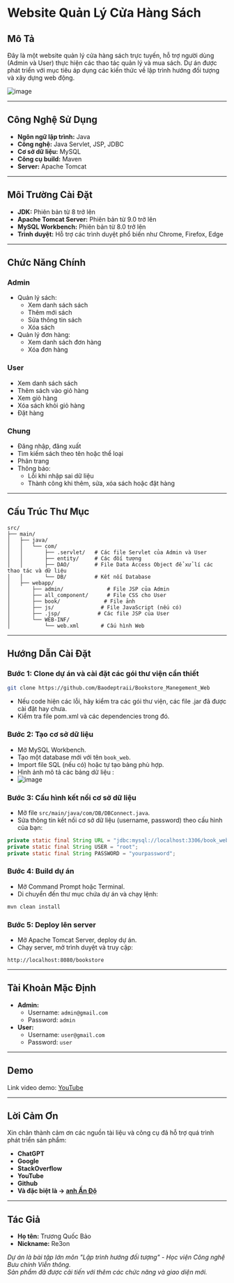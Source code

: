 
# Website Quản Lý Cửa Hàng Sách

## Mô Tả
Đây là một website quản lý cửa hàng sách trực tuyến, hỗ trợ người dùng (Admin và User) thực hiện các thao tác quản lý và mua sách. Dự án được phát triển với mục tiêu áp dụng các kiến thức về lập trình hướng đối tượng và xây dựng web động.

![image](https://github.com/user-attachments/assets/be304765-0035-44a7-86f8-4ee6a0f9405d)

---

## Công Nghệ Sử Dụng
- **Ngôn ngữ lập trình:** Java
- **Công nghệ:** Java Servlet, JSP, JDBC
- **Cơ sở dữ liệu:** MySQL
- **Công cụ build:** Maven
- **Server:** Apache Tomcat

---

## Môi Trường Cài Đặt
- **JDK:** Phiên bản từ 8 trở lên
- **Apache Tomcat Server:** Phiên bản từ 9.0 trở lên
- **MySQL Workbench:** Phiên bản từ 8.0 trở lên
- **Trình duyệt:** Hỗ trợ các trình duyệt phổ biến như Chrome, Firefox, Edge

---

## Chức Năng Chính
### **Admin**
- Quản lý sách:
  - Xem danh sách sách
  - Thêm mới sách
  - Sửa thông tin sách
  - Xóa sách
- Quản lý đơn hàng:
  - Xem danh sách đơn hàng
  - Xóa đơn hàng

### **User**
- Xem danh sách sách
- Thêm sách vào giỏ hàng
- Xem giỏ hàng
- Xóa sách khỏi giỏ hàng
- Đặt hàng

### **Chung**
- Đăng nhập, đăng xuất
- Tìm kiếm sách theo tên hoặc thể loại
- Phân trang
- Thông báo:
  - Lỗi khi nhập sai dữ liệu
  - Thành công khi thêm, sửa, xóa sách hoặc đặt hàng

---

## Cấu Trúc Thư Mục
```
src/
├── main/
│   ├── java/
│   │   └── com/
│   │       ├── .servlet/   # Các file Servlet của Admin và User
│   │       ├── entity/     # Các đối tượng 
│   │       ├── DAO/        # File Data Access Object để xử lí các thao tác và dữ liệu
│   │       └── DB/         # Kết nối Database
│   ├── webapp/
│       ├── admin/              # File JSP của Admin
│       ├── all_component/      # File CSS cho User
│       ├── book/              # File ảnh
│       ├── js/               # File JavaScript (nếu có)
│       ├── .jsp/            # Các file JSP của User
│       └── WEB-INF/
│           └── web.xml       # Cấu hình Web
```

---

## Hướng Dẫn Cài Đặt
### **Bước 1:** Clone dự án và cài đặt các gói thư viện cần thiết
```bash
git clone https://github.com/Baodeptraii/Bookstore_Manegement_Web
```
- Nếu code hiện các lỗi, hãy kiểm tra các gói thư viện, các file .jar đã được cài đặt hay chưa.
- Kiểm tra file pom.xml và các dependencies trong đó.

### **Bước 2:** Tạo cơ sở dữ liệu
- Mở MySQL Workbench.
- Tạo một database mới với tên `book_web`.
- Import file SQL (nếu có) hoặc tự tạo bảng phù hợp.
- Hình ảnh mô tả các bảng dữ liệu :
- 
  ![image](https://github.com/user-attachments/assets/31c75205-5630-4d9d-89df-fba0d3db0722)



### **Bước 3:** Cấu hình kết nối cơ sở dữ liệu
- Mở file `src/main/java/com/DB/DBConnect.java`.
- Sửa thông tin kết nối cơ sở dữ liệu (username, password) theo cấu hình của bạn:
```java
private static final String URL = "jdbc:mysql://localhost:3306/book_web";
private static final String USER = "root";
private static final String PASSWORD = "yourpassword";
```

### **Bước 4:** Build dự án
- Mở Command Prompt hoặc Terminal.
- Di chuyển đến thư mục chứa dự án và chạy lệnh:
```bash
mvn clean install
```

### **Bước 5:** Deploy lên server
- Mở Apache Tomcat Server, deploy dự án.
- Chạy server, mở trình duyệt và truy cập:
```
http://localhost:8080/bookstore
```

---

## Tài Khoản Mặc Định
- **Admin:**
  - Username: `admin@gmail.com`
  - Password: `admin`
- **User:**
  - Username: `user@gmail.com`
  - Password: `user`

---

## Demo
Link video demo: [YouTube](https://youtu.be/7XH9WSQsqxI)

---

## Lời Cảm Ơn
Xin chân thành cảm ơn các nguồn tài liệu và công cụ đã hỗ trợ quá trình phát triển sản phẩm:
- **ChatGPT**
- **Google**
- **StackOverflow**
- **YouTube**
- **Github**
- **Và đặc biệt là -> [anh Ấn Độ](https://www.youtube.com/watch?v=3cDcUtY0uLQ&list=PLQTYNpk8jwk33-kHcV0xdBy4L617EVnAt)**
---

## Tác Giả
- **Họ tên:** Trương Quốc Bảo  
- **Nickname:** Re3on  

*Dự án là bài tập lớn môn "Lập trình hướng đối tượng" - Học viện Công nghệ Bưu chính Viễn thông.*  
*Sản phẩm đã được cải tiến với thêm các chức năng và giao diện mới.*
